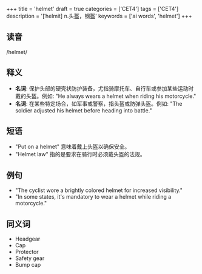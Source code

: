 +++
title = 'helmet'
draft = true
categories = ['CET4']
tags = ['CET4']
description = '[ˈhelmit] n.头盔，钢盔'
keywords = ['ai words', 'helmet']
+++

## 读音
/helmet/

## 释义
- **名词**: 保护头部的硬壳状防护装备，尤指骑摩托车、自行车或参加某些运动时戴的头盔。例如: "He always wears a helmet when riding his motorcycle."
- **名词**: 在某些特定场合，如军事或警察，指头盔或防弹头盔。例如: "The soldier adjusted his helmet before heading into battle."

## 短语
- "Put on a helmet" 意味着戴上头盔以确保安全。
- "Helmet law" 指的是要求在骑行时必须戴头盔的法规。

## 例句
- "The cyclist wore a brightly colored helmet for increased visibility."
- "In some states, it's mandatory to wear a helmet while riding a motorcycle."

## 同义词
- Headgear
- Cap
- Protector
- Safety gear
- Bump cap

